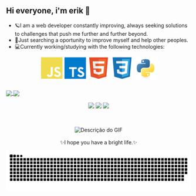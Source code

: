 ## Hi everyone, i'm erik 👋

- 🪐I am a web developer constantly improving, always seeking solutions to challenges that push me further and further beyond.
- 🌱Just searching a oportunity to improve myself and help other peoples.
- 💻Currently working/studying with the following technologies:
<div style="display: inline_block" align="center">
  <img align="center" alt="Js" height="60" width="60" src="https://raw.githubusercontent.com/devicons/devicon/master/icons/javascript/javascript-plain.svg">
  <img align="center" alt="Ts" height="60" width="60" src="https://raw.githubusercontent.com/devicons/devicon/master/icons/typescript/typescript-plain.svg">
  <img align="center" alt="HTML" height="60" width="60" src="https://raw.githubusercontent.com/devicons/devicon/master/icons/html5/html5-original.svg">
  <img align="center" alt="CSS" height="60" width="60" src="https://raw.githubusercontent.com/devicons/devicon/master/icons/css3/css3-original.svg">
  <img align="center" alt="Python" height="60" width="60" src="https://raw.githubusercontent.com/devicons/devicon/master/icons/python/python-original.svg">
</div>

## 

<a href="https://github.com/anuraghazra/github-readme-stats">
  <img height=200 align="center" src="https://github-readme-stats.vercel.app/api?username=ErikSsilva&theme=tokyonight" />
</a>
<a href="https://github.com/anuraghazra/convoychat">
  <img height=150 align="center" src="https://github-readme-stats.vercel.app/api/top-langs?username=ErikSsilva&layout=compact&langs_count=8&card_width=320&theme=tokyonight" />
</a><br><br>

<div align="center"> 
  <a href="https://Discordapp.com/users/1114385222570610688" target="_blank"><img src="https://img.shields.io/badge/Discord-7289DA?style=for-the-badge&logo=discord&logoColor=white" target="_blank"></a> 
  <a href = "mailto:erik.dev203@gmail.com" target="_blank"><img src="https://img.shields.io/badge/-Gmail-%23333?style=for-the-badge&logo=gmail&logoColor=white" target="_blank"></a>
  <a href="www.linkedin.com/in/erik-silva-65180b130" target="_blank"><img src="https://img.shields.io/badge/-LinkedIn-%230077B5?style=for-the-badge&logo=linkedin&logoColor=white" target="_blank"></a> 
</div><br>

##

<div align="center">
  <img src="https://i.imgur.com/8LTzEjj.gif" alt="Descrição do GIF" width="200" height="200" >
</div>
<br>
  <div align="center">
    ✨I hope you have a bright life.✨
  </div>

  ![Snake animation](https://github.com/ErikSsilva/ErikSsilva/blob/output/github-contribution-grid-snake.svg)
